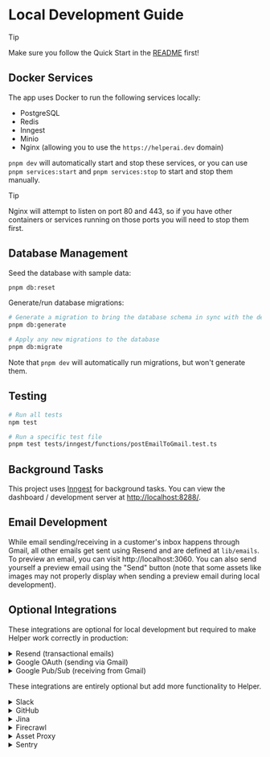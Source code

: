 # Local Development Guide

> [!TIP]
> Make sure you follow the Quick Start in the [README](/README.md) first!

## Docker Services

The app uses Docker to run the following services locally:

- PostgreSQL
- Redis
- Inngest
- Minio
- Nginx (allowing you to use the `https://helperai.dev` domain)

`pnpm dev` will automatically start and stop these services, or you can use `pnpm services:start` and `pnpm services:stop` to start and stop them manually.

> [!TIP]
> Nginx will attempt to listen on port 80 and 443, so if you have other containers or services running on those ports you will need to stop them first.

## Database Management

Seed the database with sample data:

```sh
pnpm db:reset
```

Generate/run database migrations:

```sh
# Generate a migration to bring the database schema in sync with the definitions in db/schema
pnpm db:generate

# Apply any new migrations to the database
pnpm db:migrate
```

Note that `pnpm dev` will automatically run migrations, but won't generate them.

## Testing

```sh
# Run all tests
npm test

# Run a specific test file
pnpm test tests/inngest/functions/postEmailToGmail.test.ts
```

## Background Tasks

This project uses [Inngest](https://www.inngest.com/) for background tasks. You can view the dashboard / development server at [http://localhost:8288/](http://localhost:8288/).

## Email Development

While email sending/receiving in a customer's inbox happens through Gmail, all other emails get sent using Resend and are defined at `lib/emails`. To preview an email, you can visit http://localhost:3060. You can also send yourself a preview email using the "Send" button (note that some assets like images may not properly display when sending a preview email during local development).

## Optional Integrations

These integrations are optional for local development but required to make Helper work correctly in production:

<details>
<summary>Resend (transactional emails)</summary>

1. Go to [resend.com](https://resend.com) and sign up or log in.
2. Navigate to "API Keys".
3. Click "Create API Key". Give it a name (e.g., "Helper Dev") and grant it "Sending access" permission.
4. Add the API key to your `.env.local` file as `RESEND_API_KEY`.

</details>

<details>
<summary>Google OAuth (sending via Gmail)</summary>

1. Go to the [Google Cloud Console](https://console.cloud.google.com/).
2. Create a new project or select an existing one.
3. Navigate to "APIs & Services" > "Credentials".
4. Click "Create Credentials" and select "OAuth client ID".
5. Choose "Web application" as the application type.
6. Add `https://helperai.dev/api/connect/google/callback` to the "Authorized redirect URIs".
7. Click "Create". You will be shown the Client ID and Client Secret.
8. Add these values to your `.env.local` file as `GOOGLE_CLIENT_ID` and `GOOGLE_CLIENT_SECRET`.
9. Navigate to "APIs & Services" > "Library".
10. Search for "Gmail API" and enable it for your project.
11. Navigate to "APIs & Services" > "OAuth consent screen".
12. Configure the consent screen. Under "Data access", add the `.../auth/gmail.send` scope.
13. Add your Google account email address as a Test User under "Audience" while the app is in testing mode.

</details>

<details>
<summary>Google Pub/Sub (receiving from Gmail)</summary>

_This setup allows the app to receive real-time notifications (e.g., new emails) from Gmail during local development._

**1.** Set up and start [Serveo](https://serveo.net), [ngrok](https://ngrok.com/docs/getting-started) or similar to get a public forwarding URL pointing to `localhost:3010`.

**2.** Set up Google Pub/Sub:

- Go to the [Google Cloud Console](https://console.cloud.google.com/) and select the same project used for Google OAuth.
- Navigate to "Pub/Sub" > "Topics".
- Click "Create Topic". Give it a name (e.g., `helper-email-dev`) and click "Create".
- Add the topic name to your `.env.local` file as `GOOGLE_PUBSUB_TOPIC_NAME`.
- Grant the Gmail service account permission to publish to this topic:
  - Go back to the "Topics" list and check the box next to your new topic.
  - Click "Permissions" in the info panel on the right (or click the topic name and go to the Permissions tab).
  - Click "Add Principal".
  - In the "New principals" field, enter `gmail-api-push@system.gserviceaccount.com`.
  - Assign the role "Pub/Sub Publisher".
  - Click "Save".
- Create a service account for the push subscription authentication:
  - Go to "IAM & Admin" > "Service Accounts".
  - Click "Create Service Account".
  - Give it a name (e.g., `pubsub-push-auth-dev`) and an ID. Click "Create and Continue".
  - Grant the service account the "Service Account Token Creator" role (`roles/iam.serviceAccountTokenCreator`). This allows it to generate OIDC tokens for authentication. Click "Continue" and "Done".
  - Add the service account email (e.g., `pubsub-push-auth-dev@<your-project-id>.iam.gserviceaccount.com`) to your `.env.local` file as `GOOGLE_PUBSUB_CLAIM_EMAIL`
- Create the push subscription:
  - Navigate to "Pub/Sub" > "Subscriptions".
  - Click "Create Subscription".
  - Give it an ID (e.g., `helper-email-subscription-dev`).
  - Select the Pub/Sub topic you created earlier (e.g., `helper-email-dev`).
  - Under "Delivery type", select "Push".
  - In the "Endpoint URL" field, enter your forwarding URL followed by the webhook path: `https://<your-forwarding-url>/api/webhooks/gmail` (replace `<your-forwarding-url>` with the URL from step 1).
  - Check the box for "Enable authentication".
  - Select the service account you just created (e.g., `pubsub-push-auth-dev@<your-project-id>.iam.gserviceaccount.com`).
  - Leave other settings as default and click "Create".

Now linking your Gmail account from Settings → Integrations should grant Gmail access and webhooks for new emails should arrive on your local server.

</details>

These integrations are entirely optional but add more functionality to Helper.

<details>
<summary>Slack</summary>

Enables various features including messaging channels when tickets are received, messaging users when tickets are assigned, and an AI agent.

1. Set up and start [Serveo](https://serveo.net), [ngrok](https://ngrok.com/docs/getting-started) or similar to get a public forwarding URL pointing to `localhost:3010`.
1. Go to [api.slack.com/apps](https://api.slack.com/apps) and create a new app.
1. Under "Basic Information", find your app credentials.
1. Add the following values to your `.env.local` file:
   - `SLACK_CLIENT_ID`: Client ID from Basic Information
   - `SLACK_CLIENT_SECRET`: Client Secret from Basic Information
   - `SLACK_SIGNING_SECRET`: Signing Secret from Basic Information
1. Under "OAuth & Permissions", add all scopes listed in `lib/slack/constants.ts`
1. Under "Event Subscriptions", add `https://<your-forwarding-url>/api/webhooks/slack/event` as the event request URL
1. Also under "Event Subscriptions", subscribe to the following bot events:
   - `app_mention`
   - `assistant_thread_started`
   - `message.channels`
   - `message.im`
   - `tokens_revoked`
1. Under "Interactivity & Shortcuts", add `https://<your-forwarding-url>/api/webhooks/slack/response` as the interactivity request URL
1. Under "Agents & AI Apps", check "Agent or Assistant"
1. Under "App Home", check "Always Show My Bot as Online"
1. Install the app to your workspace.

</details>

<details>
<summary>GitHub</summary>

Enables creating GitHub issues from tickets and replying to the customer when the issue is closed.

1. Go to [github.com/settings/apps](https://github.com/settings/apps) and click "New GitHub App".
1. Fill in the required fields, including a name for your app.
1. Set the Callback URL to `https://<your-forwarding-url>/api/connect/github/callback`
1. Also set the post-installation Setup URL to `https://<your-forwarding-url>/api/connect/github/callback` and check "Redirect on update"
1. Set the following permissions:
   - Repository permissions:
     - Issues: Read & write
   - Account permissions:
     - Email addresses: Read-only
1. After creating the app, note the App ID and generate a private key.
1. Add the following values to your `.env.local` file:
   - `GITHUB_APP_SLUG`: The slug of your GitHub app (from the URL; it should be a dasherized version of your app's name)
   - `GITHUB_APP_ID`: The App ID found in the app settings
   - `GITHUB_CLIENT_SECRET`: The Client Secret from the app settings
   - `GITHUB_PRIVATE_KEY`: The contents of the private key file you downloaded

</details>

<details>
<summary>Jina</summary>

Enables the widget to read the current page for better AI context.

1. Go to [jina.ai](https://jina.ai) and create an account or log in.
2. Navigate to the API section to generate an API token.
3. Add the token to your `.env.local` file as `JINA_API_TOKEN`.

</details>

<details>
<summary>Firecrawl</summary>

Enables linking an existing knowledge base website for the AI to reference.

1. Go to [firecrawl.dev](https://www.firecrawl.dev) and create an account or log in.
2. Generate an API key from your account settings or dashboard.
3. Add the API key to your `.env.local` file as `FIRECRAWL_API_KEY`.

</details>

<details>
<summary>Asset Proxy</summary>

Enables passing email assets through an intermediate server to increase security.

1. Set up a proxy server with HMAC authentication. Use the following CloudFlare Worker script for reference:

```js
const SECRET_KEY = "<secret key>";
const EXPIRY_TIME = 300; // Signature expiry time in seconds (5 minutes)

async function verifySignature(request) {
  const url = new URL(request.url);
  const targetUrl = url.searchParams.get("url");
  const passedSignature = url.searchParams.get("verify");
  const expires = url.searchParams.get("expires");

  if (!targetUrl || !passedSignature || !expires) {
    return false;
  }

  const now = Math.floor(Date.now() / 1000); // Current time in seconds
  if (now > parseInt(expires, 10)) {
    return false; // Expired request
  }

  // Compute expected HMAC signature
  const encoder = new TextEncoder();
  const key = await crypto.subtle.importKey(
    "raw",
    encoder.encode(SECRET_KEY),
    { name: "HMAC", hash: "SHA-256" },
    false,
    ["sign"],
  );

  const dataToSign = `${targetUrl}:${expires}`;
  const signatureData = encoder.encode(dataToSign);
  const signatureBuffer = await crypto.subtle.sign("HMAC", key, signatureData);
  const expectedSignature = btoa(String.fromCharCode(...new Uint8Array(signatureBuffer)))
    .replace(/\+/g, "-")
    .replace(/\//g, "_")
    .replace(/=+$/, ""); // URL-safe Base64 encoding

  return expectedSignature === passedSignature;
}

export default {
  async fetch(request) {
    if (!(await verifySignature(request))) {
      return new Response("Forbidden: Invalid or expired signature", { status: 403 });
    }

    const url = new URL(request.url);
    const targetUrl = url.searchParams.get("url");

    try {
      const response = await fetch(targetUrl, {
        method: request.method,
        headers: request.headers,
      });

      const newHeaders = new Headers(response.headers);
      const allowedOrigins = ["https://helper.ai", "https://helperai.dev"];
      const origin = request.headers.get("Origin");

      if (allowedOrigins.includes(origin)) {
        newHeaders.set("Access-Control-Allow-Origin", origin);
      }

      newHeaders.set("Access-Control-Allow-Methods", "GET");
      newHeaders.set("Access-Control-Allow-Headers", "*");
      newHeaders.set("X-Proxy-By", "Helper Content Proxy");

      return new Response(response.body, {
        status: response.status,
        headers: newHeaders,
      });
    } catch (error) {
      return new Response(`Error: ${error.message}`, { status: 500 });
    }
  },
};
```

2. Add the following values to your `.env.local` file:
   - `PROXY_URL`: The URL of your proxy server
   - `PROXY_SECRET_KEY`: The same secret key you set in the script

</details>

<details>
<summary>Sentry</summary>

Enables error reporting and performance tracing.

1. Go to [sentry.io](https://sentry.io) and create an account or log in.
2. Create a new project for a Next.js application.
3. In the project settings, find the DSN (Data Source Name).
4. Add the DSN to your `.env.local` file as `NEXT_PUBLIC_SENTRY_DSN`.

</details>

